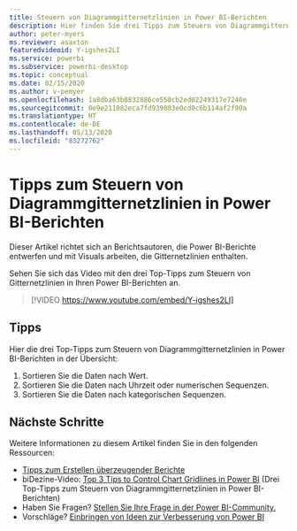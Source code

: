 ```yaml
---
title: Steuern von Diagrammgitternetzlinien in Power BI-Berichten
description: Hier finden Sie drei Tipps zum Steuern von Diagrammgitternetzlinien in Power BI-Berichtsvisuals in Power BI Desktop oder dem Power BI-Dienst.
author: peter-myers
ms.reviewer: asaxton
featuredvideoid: Y-igshes2LI
ms.service: powerbi
ms.subservice: powerbi-desktop
ms.topic: conceptual
ms.date: 02/15/2020
ms.author: v-pemyer
ms.openlocfilehash: 1a8dba63b0832886ce550cb2ed02249317e7240e
ms.sourcegitcommit: 0e9e211082eca7fd939803e0cd9c6b114af2f90a
ms.translationtype: HT
ms.contentlocale: de-DE
ms.lasthandoff: 05/13/2020
ms.locfileid: "83272762"
---
```

# <a name="tips-to-control-chart-gridlines-in-power-bi-reports"></a>Tipps zum Steuern von Diagrammgitternetzlinien in Power BI-Berichten

Dieser Artikel richtet sich an Berichtsautoren, die Power BI-Berichte entwerfen und mit Visuals arbeiten, die Gitternetzlinien enthalten.

Sehen Sie sich das Video mit den drei Top-Tipps zum Steuern von Gitternetzlinien in Ihren Power BI-Berichten an.

> [!VIDEO https://www.youtube.com/embed/Y-igshes2LI]

## <a name="tips"></a>Tipps

Hier die drei Top-Tipps zum Steuern von Diagrammgitternetzlinien in Power BI-Berichten in der Übersicht:

1. Sortieren Sie die Daten nach Wert.
1. Sortieren Sie die Daten nach Uhrzeit oder numerischen Sequenzen.
1. Sortieren Sie die Daten nach kategorischen Sequenzen.

## <a name="next-steps"></a>Nächste Schritte

Weitere Informationen zu diesem Artikel finden Sie in den folgenden Ressourcen:

- [Tipps zum Erstellen überzeugender Berichte](../create-reports/desktop-tips-and-tricks-for-creating-reports.md)
- biDezine-Video: [Top 3 Tips to Control Chart Gridlines in Power BI](https://www.youtube.com/watch?v=Y-igshes2LI) (Drei Top-Tipps zum Steuern von Diagrammgitternetzlinien in Power BI-Berichten)
- Haben Sie Fragen? [Stellen Sie Ihre Frage in der Power BI-Community.](https://community.powerbi.com/)
- Vorschläge? [Einbringen von Ideen zur Verbesserung von Power BI](https://ideas.powerbi.com)

